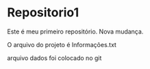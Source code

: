 # Repositorio1

Este é meu primeiro repositório.
Nova mudança.

O arquivo do projeto é Informações.txt

arquivo dados foi colocado no git
